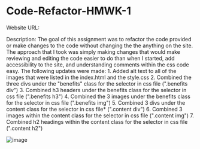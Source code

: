 # Code-Refactor-HMWK-1

Website URL: 

Description:
The goal of this assignment was to refactor the code provided or make changes to the code without changing the the anything on the site. The approach that I took was simply making changes that would make reviewing and editing the code easier to do than when I started, add accessibility to the site, and understanding comments within the css code easy. The following updates were made:
    1. Added alt text to all of the images that were listed in the index.html and the style.css
    2. Combined the three divs under the "benefits" class for the selector in css file (".benefits div")
    3. Combined h3 headers under the benefits class for the selector in css file (".benefits h3")
    4. Combined the 3 images under the benefits class for the selector in css file (".benefits img")
    5. Combined 3 divs under the content class for the selector in css file* (".content div")
    6. Combined 3 images within the content class for the selector in css file (".content img")
    7. Combined h2 headings within the content class for the selector in css file (".content h2")


![image](https://user-images.githubusercontent.com/82773167/116842166-a91ced00-aba9-11eb-9fb0-fa9f0138f138.png)
